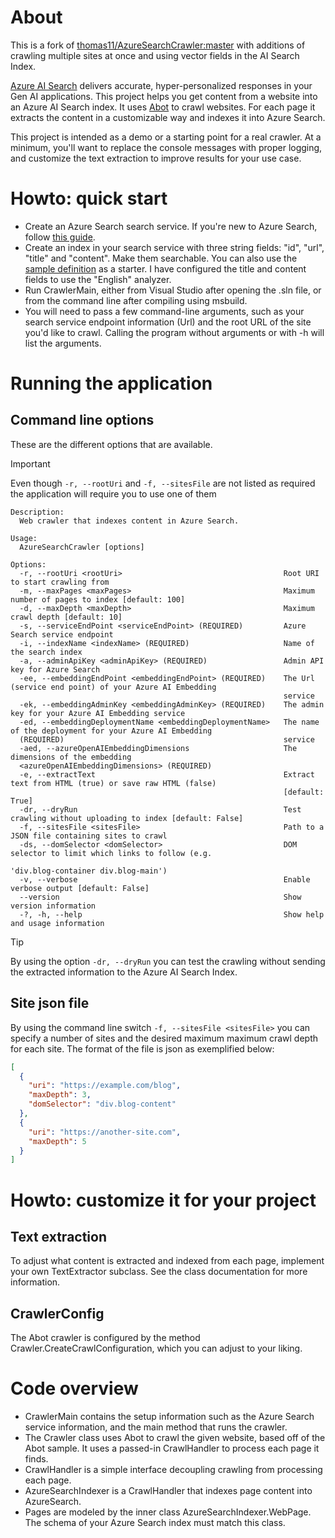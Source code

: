# About

This is a fork of [thomas11/AzureSearchCrawler:master](https://github.com/thomas11/AzureSearchCrawler) with additions of crawling multiple sites at once and using vector fields in the AI Search Index.

[Azure AI Search](https://azure.microsoft.com/en-us/products/ai-services/ai-search/) delivers accurate, hyper-personalized responses in your Gen AI applications. This project helps you get content from a website into an Azure AI Search index. It uses [Abot](https://github.com/sjdirect/abot) to crawl websites. For each page it extracts the content in a customizable way and indexes it into Azure Search.

This project is intended as a demo or a starting point for a real crawler. At a minimum, you'll want to replace the console messages with proper logging, and customize the text extraction to improve results for your use case.

# Howto: quick start

- Create an Azure Search search service. If you're new to Azure Search, follow [this guide](https://docs.microsoft.com/en-us/azure/search/search-create-service-portal).
- Create an index in your search service with three string fields: "id", "url", "title" and "content". Make them searchable. You can also use the [sample definition](./index.json) as a starter. I have configured the title and content fields to use the "English" analyzer.
- Run CrawlerMain, either from Visual Studio after opening the .sln file, or from the command line after compiling using msbuild.
- You will need to pass a few command-line arguments, such as your search service endpoint information (Url) and the root URL of the site you'd like to crawl. Calling the program without arguments or with -h will list the arguments.

# Running the application

## Command line options
These are the different options that are available.
> [!IMPORTANT]
> Even though `-r, --rootUri` and `-f, --sitesFile` are not listed as required the application will require you to use one of them
```
Description:
  Web crawler that indexes content in Azure Search.

Usage:
  AzureSearchCrawler [options]

Options:
  -r, --rootUri <rootUri>                                    Root URI to start crawling from
  -m, --maxPages <maxPages>                                  Maximum number of pages to index [default: 100]
  -d, --maxDepth <maxDepth>                                  Maximum crawl depth [default: 10]
  -s, --serviceEndPoint <serviceEndPoint> (REQUIRED)         Azure Search service endpoint
  -i, --indexName <indexName> (REQUIRED)                     Name of the search index
  -a, --adminApiKey <adminApiKey> (REQUIRED)                 Admin API key for Azure Search
  -ee, --embeddingEndPoint <embeddingEndPoint> (REQUIRED)    The Url (service end point) of your Azure AI Embedding
                                                             service
  -ek, --embeddingAdminKey <embeddingAdminKey> (REQUIRED)    The admin key for your Azure AI Embedding service
  -ed, --embeddingDeploymentName <embeddingDeploymentName>   The name of the deployment for your Azure AI Embedding
  (REQUIRED)                                                 service
  -aed, --azureOpenAIEmbeddingDimensions                     The dimensions of the embedding
  <azureOpenAIEmbeddingDimensions> (REQUIRED)
  -e, --extractText                                          Extract text from HTML (true) or save raw HTML (false)
                                                             [default: True]
  -dr, --dryRun                                              Test crawling without uploading to index [default: False]
  -f, --sitesFile <sitesFile>                                Path to a JSON file containing sites to crawl
  -ds, --domSelector <domSelector>                           DOM selector to limit which links to follow (e.g.
                                                             'div.blog-container div.blog-main')
  -v, --verbose                                              Enable verbose output [default: False]
  --version                                                  Show version information
  -?, -h, --help                                             Show help and usage information
```
> [!TIP]
> By using the option `-dr, --dryRun` you can test the crawling without sending the extracted information to the Azure AI Search Index.

## Site json file
By using the command line switch `-f, --sitesFile <sitesFile>` you can specify a number of sites and the desired maximum maximum crawl depth for each site. The format of the file is json as exemplified below:
```json
[
  {
    "uri": "https://example.com/blog",
    "maxDepth": 3,
    "domSelector": "div.blog-content"
  },
  {
    "uri": "https://another-site.com",
    "maxDepth": 5
  }
]
```

# Howto: customize it for your project

## Text extraction

To adjust what content is extracted and indexed from each page, implement your own TextExtractor subclass. See the class documentation for more information.

## CrawlerConfig

The Abot crawler is configured by the method Crawler.CreateCrawlConfiguration, which you can adjust to your liking.

# Code overview

- CrawlerMain contains the setup information such as the Azure Search service information, and the main method that runs the crawler.
- The Crawler class uses Abot to crawl the given website, based off of the Abot sample. It uses a passed-in CrawlHandler to process each page it finds.
- CrawlHandler is a simple interface decoupling crawling from processing each page.
- AzureSearchIndexer is a CrawlHandler that indexes page content into AzureSearch.
- Pages are modeled by the inner class AzureSearchIndexer.WebPage. The schema of your Azure Search index must match this class.
